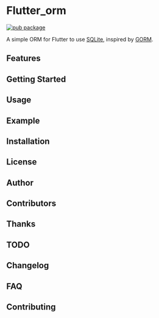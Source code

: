 # Flutter_orm

[![pub package](https://img.shields.io/pub/v/flutter_orm.svg)](https://pub.dartlang.org/packages/flutter_orm)

A simple ORM for Flutter to use [SQLite](https://pub.dev/packages/sqflite), inspired by [GORM](https://gorm.io/).

<!-- table of contents -->

## Features

## Getting Started

## Usage

## Example

## Installation

## License

## Author

## Contributors

## Thanks

## TODO

## Changelog

## FAQ

## Contributing
